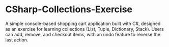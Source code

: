 # CSharp-Collections-Exercise
A simple console-based shopping cart application built with C#, designed as an exercise for learning collections (List, Tuple, Dictionary, Stack). Users can add, remove, and checkout items, with an undo feature to reverse the last action.
